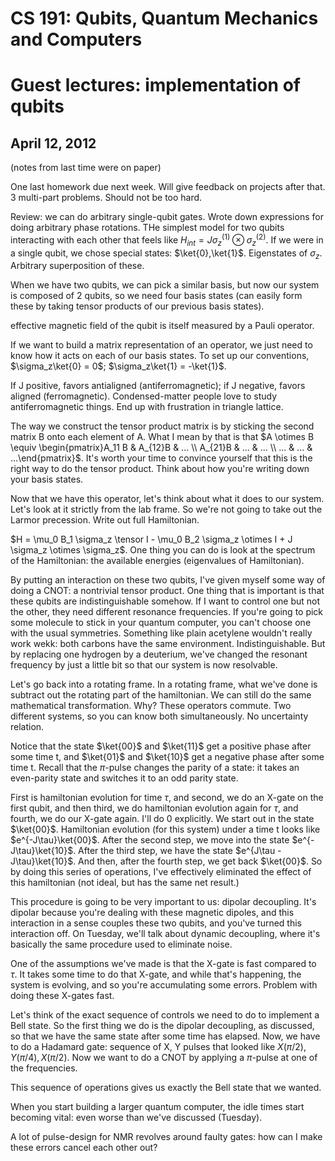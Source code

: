 CS 191: Qubits, Quantum Mechanics and Computers
===============================================
Guest lectures: implementation of qubits
========================================
April 12, 2012
--------------
(notes from last time were on paper)

One last homework due next week. Will give feedback on projects after
that. 3 multi-part problems. Should not be too hard.

Review: we can do arbitrary single-qubit gates. Wrote down expressions for
doing arbitrary phase rotations. THe simplest model for two qubits
interacting with each other that feels like $H_{int} = J\sigma_z^{(1)}
\otimes \sigma_z^{(2)}$. If we were in a single qubit, we chose special
states: $\ket{0},\ket{1}$. Eigenstates of $\sigma_z$. Arbitrary
superposition of these.

When we have two qubits, we can pick a similar basis, but now our system is
composed of 2 qubits, so we need four basis states (can easily form these
by taking tensor products of our previous basis states).

effective magnetic field of the qubit is itself measured by a Pauli
operator.

If we want to build a matrix representation of an operator, we just need to
know how it acts on each of our basis states. To set up our conventions,
$\sigma_z\ket{0} = 0$; $\sigma_z\ket{1} = -\ket{1}$.

If J positive, favors antialigned (antiferromagnetic); if J negative,
favors aligned (ferromagnetic). Condensed-matter people love to study
antiferromagnetic things. End up with frustration in triangle lattice.

The way we construct the tensor product matrix is by sticking the second
matrix B onto each element of A. What I mean by that is that $A \otimes B
\equiv \begin{pmatrix}A_11 B & A_{12}B & ... \\ A_{21}B & ... & ...
\\ ... & ... & ...\end{pmatrix}$. It's worth your time to convince yourself
that this is the right way to do the tensor product. Think about how you're
writing down your basis states.

Now that we have this operator, let's think about what it does to our
system. Let's look at it strictly from the lab frame. So we're not going to
take out the Larmor precession. Write out full Hamiltonian.

$H = \mu_0 B_1 \sigma_z \tensor I - \mu_0 B_2 \sigma_z \otimes I + J
\sigma_z \otimes \sigma_z$. One thing you can do is look at the spectrum of
the Hamiltonian: the available energies (eigenvalues of Hamiltonian).

By putting an interaction on these two qubits, I've given myself some way
of doing a CNOT: a nontrivial tensor product. One thing that is important
is that these qubits are indistinguishable somehow. If I want to control
one but not the other, they need different resonance frequencies. If you're
going to pick some molecule to stick in your quantum computer, you can't
choose one with the usual symmetries. Something like plain acetylene
wouldn't really work wekk: both carbons have the same
environment. Indistinguishable. But by replacing one hydrogen by a
deuterium, we've changed the resonant frequency by just a little bit so
that our system is now resolvable.

Let's go back into a rotating frame. In a rotating frame, what we've done
is subtract out the rotating part of the hamiltonian. We can still do the
same mathematical transformation. Why? These operators commute. Two
different systems, so you can know both simultaneously. No uncertainty
relation.

Notice that the state $\ket{00}$ and $\ket{11}$ get a positive phase after
some time t, and $\ket{01}$ and $\ket{10}$ get a negative phase after some
time t. Recall that the $\pi$-pulse changes the parity of a state: it takes
an even-parity state and switches it to an odd parity state.

First is hamiltonian evolution for time $\tau$, and second, we do an X-gate
on the first qubit, and then third, we do hamiltonian evolution again for
$\tau$, and fourth, we do our X-gate again. I'll do 0 explicitly. We start
out in the state $\ket{00}$. Hamiltonian evolution (for this system) under
a time t looks like $e^{-J\tau}\ket{00}$. After the second step, we move
into the state $e^{-J\tau}\ket{10}$. After the third step, we have the
state $e^{J\tau - J\tau}\ket{10}$. And then, after the fourth step, we get
back $\ket{00}$. So by doing this series of operations, I've effectively
eliminated the effect of this hamiltonian (not ideal, but has the same net
result.)

This procedure is going to be very important to us: dipolar
decoupling. It's dipolar because you're dealing with these magnetic
dipoles, and this interaction in a sense couples these two qubits, and
you've turned this interaction off. On Tuesday, we'll talk about dynamic
decoupling, where it's basically the same procedure used to eliminate
noise.

One of the assumptions we've made is that the X-gate is fast compared to
$\tau$. It takes some time to do that X-gate, and while that's happening,
the system is evolving, and so you're accumulating some errors. Problem
with doing these X-gates fast.

Let's think of the exact sequence of controls we need to do to implement a
Bell state. So the first thing we do is the dipolar decoupling, as
discussed, so that we have the same state after some time has elapsed. Now,
we have to do a Hadamard gate: sequence of X, Y pulses that looked like
$X(\pi/2), Y(\pi/4), X(\pi/2)$. Now we want to do a CNOT by applying a
$\pi$-pulse at one of the frequencies.

This sequence of operations gives us exactly the Bell state that we wanted.

When you start building a larger quantum computer, the idle times start
becoming vital: even worse than we've discussed (Tuesday).

A lot of pulse-design for NMR revolves around faulty gates: how can I make
these errors cancel each other out?
